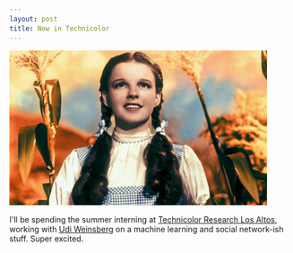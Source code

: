 ```yaml
---
layout: post
title: Now in Technicolor
---
```

<img src="images/dorothy.jpg" class="post-lead-image-unwrapped"/><br/>

I'll be spending the summer interning at [Technicolor Research Los Altos](http://losaltos.thlab.net/), working with [Udi Weinsberg](http://losaltos.thlab.net/people/udi-weinsberg) on a machine learning and social network-ish stuff.  Super excited.
